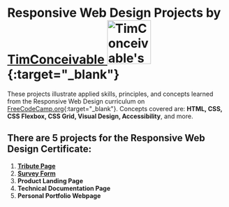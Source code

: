 # **Responsive Web Design Projects** by [TimConceivable <img src="https://64.media.tumblr.com/80065198dbe2bd0f28ed72ad71693e58/87cde49441d2a7c6-65/s640x960/e0e758824ec0ae02e4088a0244a8b91ae423d6ba.png" alt="TimConceivable's profile on FreeCodeCamp.org" height="100px" style="position: {relative;} top:{120px;}">](https://www.freecodecamp.org/fcca6fdb734-bb50-40e6-ab0b-951c96203d68){:target="_blank"} 


These projects illustrate applied skills, principles, and concepts learned from the Responsive Web Design curriculum on [FreeCodeCamp.org](https://www.freecodecamp.org/learn/responsive-web-design/){:target="_blank"}.  Concepts covered are: **HTML, CSS, CSS Flexbox, CSS Grid, Visual Design, Accessibility**, and more.


## There are 5 projects for the Responsive Web Design Certificate:
 1. **[Tribute Page](https://timconceivable.github.io/Web-Design-Projects-FCC/nin-tribute.html)**
 2. **[Survey Form](https://timconceivable.github.io/Web-Design-Projects-FCC/survey-form.html)**
 3. **Product Landing Page**
 4. **Technical Documentation Page**
 5. **Personal Portfolio Webpage**
